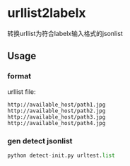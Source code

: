# urllist2labelx
转换urllist为符合labelx输入格式的jsonlist

## Usage
### format
urllist file:
```
http://available_host/path1.jpg
http://available_host/path2.jpg
http://available_host/path3.jpg
http://available_host/path4.jpg
```

### gen detect jsonlist

```python
python detect-init.py urltest.list
```